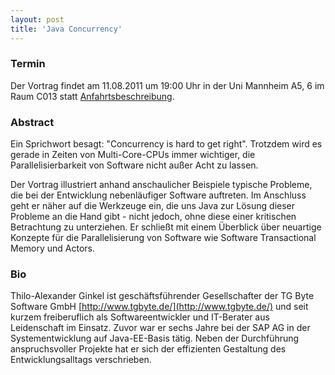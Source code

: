 ```yaml
---
layout: post
title: 'Java Concurrency'
---
```


### Termin

Der Vortrag findet am 11.08.2011 um 19:00 Uhr in der Uni Mannheim A5, 6 im Raum C013 statt [Anfahrtsbeschreibung](/getting-there).

### Abstract

Ein Sprichwort besagt: "Concurrency is hard to get right". Trotzdem wird es gerade in Zeiten von Multi-Core-CPUs immer wichtiger, die Parallelisierbarkeit von Software nicht außer Acht zu lassen.

Der Vortrag illustriert anhand anschaulicher Beispiele typische Probleme, die bei der Entwicklung nebenläufiger Software auftreten. Im Anschluss geht er näher auf die Werkzeuge ein, die uns Java zur Lösung dieser Probleme an die Hand gibt - nicht jedoch, ohne diese einer kritischen Betrachtung zu unterziehen. Er schließt mit einem Überblick über neuartige Konzepte für die Parallelisierung von Software wie Software Transactional Memory und Actors.

### Bio

Thilo-Alexander Ginkel ist geschäftsführender Gesellschafter der TG Byte Software GmbH [http://www.tgbyte.de/](http://www.tgbyte.de/) und seit kurzem freiberuflich als Softwareentwickler und IT-Berater aus Leidenschaft im Einsatz. Zuvor war er sechs Jahre bei der SAP AG in der Systementwicklung auf Java-EE-Basis tätig. Neben der Durchführung anspruchsvoller Projekte hat er sich der effizienten Gestaltung des Entwicklungsalltags verschrieben.
